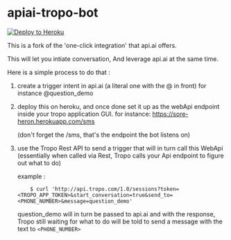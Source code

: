 # apiai-tropo-bot

[![Deploy to Heroku](https://www.herokucdn.com/deploy/button.svg)](https://heroku.com/deploy)

This is a fork of the 'one-click integration' that api.ai offers.

This will let you intiate conversation, And leverage api.ai at the same time.

Here is a simple process to do that :

1. create a trigger intent in api.ai (a literal one with the @ in front)
   for instance @question_demo

2. deploy this on heroku, and once done set it up as the webApi endpoint
   inside your tropo application GUI.
   for instance: https://sore-heron.herokuapp.com/sms

    (don't forget the /sms, that's the endpoint the bot listens on)

3. use the Tropo Rest API to send a trigger that will in turn call
   this WebApi
   (essentially when called via Rest,
   Tropo calls your Api endpoint to figure out what to do)

    example :

    ```
        $ curl 'http://api.tropo.com/1.0/sessions?token=<TROPO_APP_TOKEN>&start_conversation=true&send_to=<PHONE_NUMBER>&message=question_demo'
    ```

    question_demo will in turn be passed to api.ai and with the response,
    Tropo still waiting for what to do will be told to send a message
    with the text to `<PHONE_NUMBER>`
